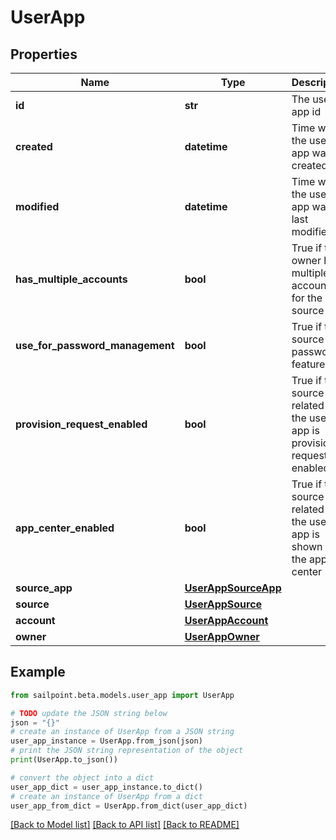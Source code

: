 # UserApp


## Properties

Name | Type | Description | Notes
------------ | ------------- | ------------- | -------------
**id** | **str** | The user app id | [optional] 
**created** | **datetime** | Time when the user app was created | [optional] 
**modified** | **datetime** | Time when the user app was last modified | [optional] 
**has_multiple_accounts** | **bool** | True if the owner has multiple accounts for the source | [optional] [default to False]
**use_for_password_management** | **bool** | True if the source has password feature | [optional] [default to False]
**provision_request_enabled** | **bool** | True if the source app related to the user app is provision request enabled | [optional] [default to False]
**app_center_enabled** | **bool** | True if the source app related to the user app is shown in the app center | [optional] [default to True]
**source_app** | [**UserAppSourceApp**](UserAppSourceApp.md) |  | [optional] 
**source** | [**UserAppSource**](UserAppSource.md) |  | [optional] 
**account** | [**UserAppAccount**](UserAppAccount.md) |  | [optional] 
**owner** | [**UserAppOwner**](UserAppOwner.md) |  | [optional] 

## Example

```python
from sailpoint.beta.models.user_app import UserApp

# TODO update the JSON string below
json = "{}"
# create an instance of UserApp from a JSON string
user_app_instance = UserApp.from_json(json)
# print the JSON string representation of the object
print(UserApp.to_json())

# convert the object into a dict
user_app_dict = user_app_instance.to_dict()
# create an instance of UserApp from a dict
user_app_from_dict = UserApp.from_dict(user_app_dict)
```
[[Back to Model list]](../README.md#documentation-for-models) [[Back to API list]](../README.md#documentation-for-api-endpoints) [[Back to README]](../README.md)


